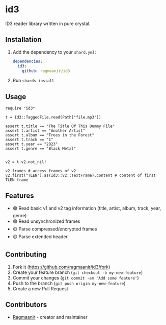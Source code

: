 # id3

ID3 reader library written in pure crystal.

## Installation

1. Add the dependency to your `shard.yml`:

   ```yaml
   dependencies:
     id3:
       github: ragmaanir/id3
   ```

2. Run `shards install`

## Usage

```crystal
require "id3"

t = Id3::TaggedFile.read(Path["file.mp3"])

assert t.title == "The Title Of This Dummy File"
assert t.artist == "Another Artist"
assert t.album == "Trees in the Forest"
assert t.track == "1"
assert t.year == "2023"
assert t.genre == "Black Metal"


v2 = t.v2.not_nil!

v2.frames # access frames of v2
v2.first("TLEN").as(Id3::V2::TextFrame).content # content of first TLEN frame
```

## Features

- 🟢 Read basic v1 and v2 tag information (title, artist, album, track, year, genre)
- 🟢 Read unsynchronized frames
- 🟡 Parse compressed/encrypted frames
- 🟡 Parse extended header

## Contributing

1. Fork it (<https://github.com/ragmaanir/id3/fork>)
2. Create your feature branch (`git checkout -b my-new-feature`)
3. Commit your changes (`git commit -am 'Add some feature'`)
4. Push to the branch (`git push origin my-new-feature`)
5. Create a new Pull Request

## Contributors

- [Ragmaanir](https://github.com/ragmaanir) - creator and maintainer
